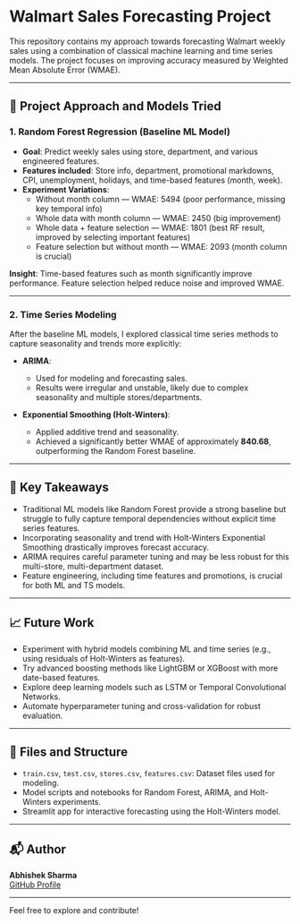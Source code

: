 # Walmart Sales Forecasting Project

This repository contains my approach towards forecasting Walmart weekly sales using a combination of classical machine learning and time series models. The project focuses on improving accuracy measured by Weighted Mean Absolute Error (WMAE).

---

## 🚀 Project Approach and Models Tried

### 1. Random Forest Regression (Baseline ML Model)

- **Goal**: Predict weekly sales using store, department, and various engineered features.
- **Features included**: Store info, department, promotional markdowns, CPI, unemployment, holidays, and time-based features (month, week).
- **Experiment Variations**:
  - Without month column — WMAE: 5494 (poor performance, missing key temporal info)
  - Whole data with month column — WMAE: 2450 (big improvement)
  - Whole data + feature selection — WMAE: 1801 (best RF result, improved by selecting important features)
  - Feature selection but without month — WMAE: 2093 (month column is crucial)

**Insight**: Time-based features such as month significantly improve performance. Feature selection helped reduce noise and improved WMAE.

---

### 2. Time Series Modeling

After the baseline ML models, I explored classical time series methods to capture seasonality and trends more explicitly:

- **ARIMA**:
  - Used for modeling and forecasting sales.
  - Results were irregular and unstable, likely due to complex seasonality and multiple stores/departments.

- **Exponential Smoothing (Holt-Winters)**:
  - Applied additive trend and seasonality.
  - Achieved a significantly better WMAE of approximately **840.68**, outperforming the Random Forest baseline.

---

## 🧠 Key Takeaways

- Traditional ML models like Random Forest provide a strong baseline but struggle to fully capture temporal dependencies without explicit time series features.
- Incorporating seasonality and trend with Holt-Winters Exponential Smoothing drastically improves forecast accuracy.
- ARIMA requires careful parameter tuning and may be less robust for this multi-store, multi-department dataset.
- Feature engineering, including time features and promotions, is crucial for both ML and TS models.

---

## 📈 Future Work

- Experiment with hybrid models combining ML and time series (e.g., using residuals of Holt-Winters as features).
- Try advanced boosting methods like LightGBM or XGBoost with more date-based features.
- Explore deep learning models such as LSTM or Temporal Convolutional Networks.
- Automate hyperparameter tuning and cross-validation for robust evaluation.

---

## 📂 Files and Structure

- `train.csv`, `test.csv`, `stores.csv`, `features.csv`: Dataset files used for modeling.
- Model scripts and notebooks for Random Forest, ARIMA, and Holt-Winters experiments.
- Streamlit app for interactive forecasting using the Holt-Winters model.

---

## 📬 Author

**Abhishek Sharma**  
[GitHub Profile](https://github.com/abhishek1397)

---

Feel free to explore and contribute!  
